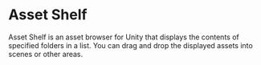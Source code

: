 # Asset Shelf
Asset Shelf is an asset browser for Unity that displays the contents of specified folders in a list. You can drag and drop the displayed assets into scenes or other areas.
